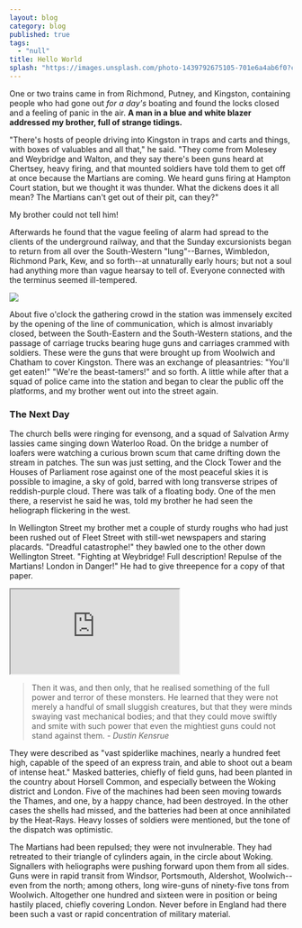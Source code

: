 ```yaml
---
layout: blog
category: blog
published: true
tags: 
  - "null"
title: Hello World
splash: "https://images.unsplash.com/photo-1439792675105-701e6a4ab6f0?crop=entropy&fit=crop&fm=jpg&q=50&h=300&w=1600"
---
```


One or two trains came in from Richmond, Putney, and Kingston, containing people who had gone out _for a day's_ boating and found the locks closed and a feeling of panic in the air.  **A man in a blue and white blazer addressed my brother, full of strange tidings.**

"There's hosts of people driving into Kingston in traps and carts and things, with boxes of valuables and all that," he said.  "They come from Molesey and Weybridge and Walton, and they say there's been guns heard at Chertsey, heavy firing, and that mounted soldiers have told them to get off at once because the Martians are coming.  We heard guns firing at Hampton Court station, but we thought it was thunder.  What the dickens does it all mean?  The Martians can't get out of their pit, can they?"

My brother could not tell him!

Afterwards he found that the vague feeling of alarm had spread to the clients of the underground railway, and that the Sunday excursionists began to return from all over the South-Western "lung"--Barnes, Wimbledon, Richmond Park, Kew, and so forth--at unnaturally early hours; but not a soul had anything more than vague hearsay to tell of.  Everyone connected with the terminus seemed ill-tempered.

![](https://images.unsplash.com/photo-1444858345149-8ff40887589b?crop=entropy&fit=crop&fm=jpg&q=50&w=700)

About five o'clock the gathering crowd in the station was immensely excited by the opening of the line of communication, which is almost invariably closed, between the South-Eastern and the South-Western stations, and the passage of carriage trucks bearing huge guns and carriages crammed with soldiers.  These were the guns that were brought up from Woolwich and Chatham to cover Kingston.  There was an exchange of pleasantries: "You'll get eaten!"  "We're the beast-tamers!" and so forth.  A little while after that a squad of police came into the station and began to clear the public off the platforms, and my brother went out into the street again.


### The Next Day

The church bells were ringing for evensong, and a squad of Salvation Army lassies came singing down Waterloo Road.  On the bridge a number of loafers were watching a curious brown scum that came drifting down the stream in patches.  The sun was just setting, and the Clock Tower and the Houses of Parliament rose against one of the most peaceful skies it is possible to imagine, a sky of gold, barred with long transverse stripes of reddish-purple cloud.  There was talk of a floating body.  One of the men there, a reservist he said he was, told my brother he had seen the heliograph flickering in the west.

In Wellington Street my brother met a couple of sturdy roughs who had just been rushed out of Fleet Street with still-wet newspapers and staring placards.  "Dreadful catastrophe!" they bawled one to the other down Wellington Street.  "Fighting at Weybridge!  Full description!  Repulse of the Martians! London in Danger!"  He had to give threepence for a copy of that paper.

<div class="Video-wrapper">
<iframe src="https://www.youtube.com/embed/8DW0JaAocMI?rel=0" allowfullscreen></iframe>
</div>

<blockquote>Then it was, and then only, that he realised something of the full power and terror of these monsters.  He learned that they were not merely a handful of small sluggish creatures, but that they were minds swaying vast mechanical bodies; and that they could move swiftly and smite with such power that even the mightiest guns could not stand against them. <cite>- Dustin Kensrue</cite></blockquote>

They were described as "vast spiderlike machines, nearly a hundred feet high, capable of the speed of an express train, and able to shoot out a beam of intense heat."  Masked batteries, chiefly of field guns, had been planted in the country about Horsell Common, and especially between the Woking district and London.  Five of the machines had been seen moving towards the Thames, and one, by a happy chance, had been destroyed.  In the other cases the shells had missed, and the batteries had been at once annihilated by the Heat-Rays.  Heavy losses of soldiers were mentioned, but the tone of the dispatch was optimistic.

The Martians had been repulsed; they were not invulnerable.  They had retreated to their triangle of cylinders again, in the circle about Woking.  Signallers with heliographs were pushing forward upon them from all sides.  Guns were in rapid transit from Windsor, Portsmouth, Aldershot, Woolwich--even from the north; among others, long wire-guns of ninety-five tons from Woolwich.  Altogether one hundred and sixteen were in position or being hastily placed, chiefly covering London.  Never before in England had there been such a vast or rapid concentration of military material.
